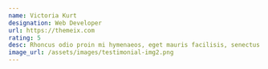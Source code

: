 ```yaml
---
name: Victoria Kurt
designation: Web Developer
url: https://themeix.com
rating: 5
desc: Rhoncus odio proin mi hymenaeos, eget mauris facilisis, senectus id fusce quisque eu mauris laoreet, wisi nullam, dolor ac. Et nec urna, at aliquam vestibulum nunc tellus mollis  quam amet lectus vel nulla.
image_url: /assets/images/testimonial-img2.png
---
```

